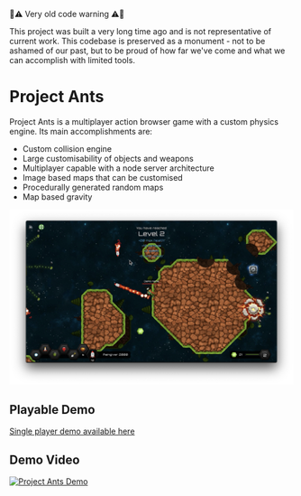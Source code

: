 🚨⚠️ Very old code warning ⚠️🚨

This project was built a very long time ago and is not representative of current work. This codebase is preserved as a monument - not to be ashamed of our past, but to be proud of how far we've come and what we can accomplish with limited tools.

# Project Ants

Project Ants is a multiplayer action browser game with a custom physics engine. Its main accomplishments are:

- Custom collision engine
- Large customisability of objects and weapons
- Multiplayer capable with a node server architecture
- Image based maps that can be customised
- Procedurally generated random maps
- Map based gravity

![Firing a weapon in Project Ants Game](https://github.com/ryanantonydunn/project-ants/raw/master/public/assets/images/screenshot1.png "Firing a weapon in Project Ants Game")

## Playable Demo

[Single player demo available here](https://projectants.ryandunn.dev/)

## Demo Video

[![Project Ants Demo](http://img.youtube.com/vi/7dCMg6u2Qug/0.jpg)](http://www.youtube.com/watch?v=7dCMg6u2Qug "Project Ants Demo")
